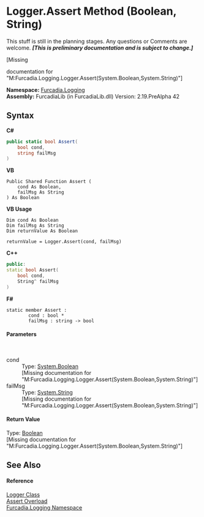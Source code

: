 # Logger.Assert Method (Boolean, String)
This stuff is still in the planning stages. Any questions or Comments are welcome. _**\[This is preliminary documentation and is subject to change.\]**_

\[Missing <summary> documentation for "M:Furcadia.Logging.Logger.Assert(System.Boolean,System.String)"\]

**Namespace:**&nbsp;<a href="N_Furcadia_Logging">Furcadia.Logging</a><br />**Assembly:**&nbsp;FurcadiaLib (in FurcadiaLib.dll) Version: 2.19.PreAlpha 42

## Syntax

**C#**<br />
``` C#
public static bool Assert(
	bool cond,
	string failMsg
)
```

**VB**<br />
``` VB
Public Shared Function Assert ( 
	cond As Boolean,
	failMsg As String
) As Boolean
```

**VB Usage**<br />
``` VB Usage
Dim cond As Boolean
Dim failMsg As String
Dim returnValue As Boolean

returnValue = Logger.Assert(cond, failMsg)
```

**C++**<br />
``` C++
public:
static bool Assert(
	bool cond, 
	String^ failMsg
)
```

**F#**<br />
``` F#
static member Assert : 
        cond : bool * 
        failMsg : string -> bool 

```


#### Parameters
&nbsp;<dl><dt>cond</dt><dd>Type: <a href="http://msdn2.microsoft.com/en-us/library/a28wyd50" target="_blank">System.Boolean</a><br />\[Missing <param name="cond"/> documentation for "M:Furcadia.Logging.Logger.Assert(System.Boolean,System.String)"\]</dd><dt>failMsg</dt><dd>Type: <a href="http://msdn2.microsoft.com/en-us/library/s1wwdcbf" target="_blank">System.String</a><br />\[Missing <param name="failMsg"/> documentation for "M:Furcadia.Logging.Logger.Assert(System.Boolean,System.String)"\]</dd></dl>

#### Return Value
Type: <a href="http://msdn2.microsoft.com/en-us/library/a28wyd50" target="_blank">Boolean</a><br />\[Missing <returns> documentation for "M:Furcadia.Logging.Logger.Assert(System.Boolean,System.String)"\]

## See Also


#### Reference
<a href="T_Furcadia_Logging_Logger">Logger Class</a><br /><a href="Overload_Furcadia_Logging_Logger_Assert">Assert Overload</a><br /><a href="N_Furcadia_Logging">Furcadia.Logging Namespace</a><br />
